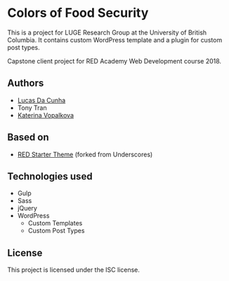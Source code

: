 # Colors of Food Security

This is a project for LUGE Research Group at the University of British Columbia.
It contains custom WordPress template and a plugin for custom post types. 

Capstone client project for RED Academy Web Development course 2018.

## Authors
* [Lucas Da Cunha](https://github.com/Lcunha25)
* Tony Tran
* [Katerina Vopalkova](https://github.com/kachniss)

## Based on
* [RED Starter Theme](https://github.com/redacademy/redstarter) (forked from Underscores)

## Technologies used
* Gulp
* Sass
* jQuery
* WordPress 
    * Custom Templates
    * Custom Post Types

## License
This project is licensed under the ISC license.